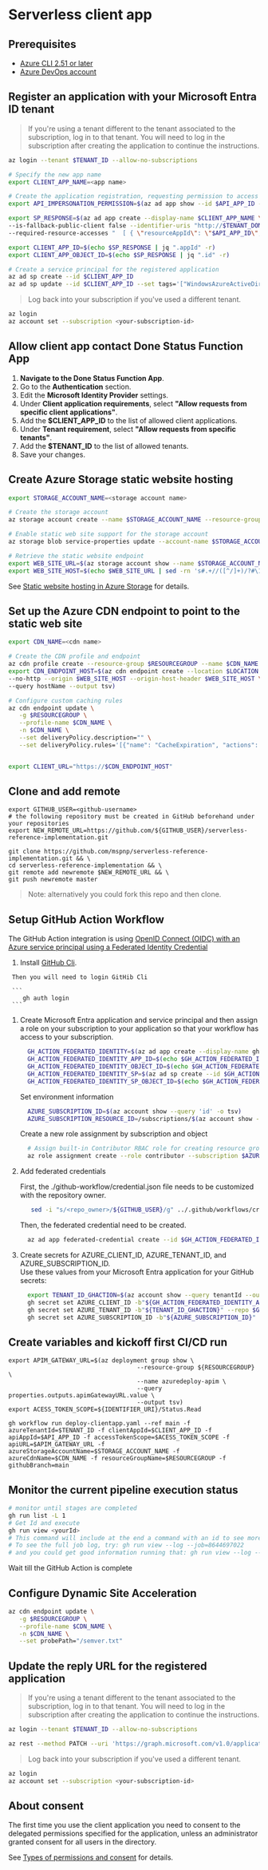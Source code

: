 # Serverless client app

## Prerequisites

- [Azure CLI 2.51 or later](https://learn.microsoft.com/cli/azure/install-azure-cli)
- [Azure DevOps account](https://azure.microsoft.com/services/devops)

## Register an application with your Microsoft Entra ID tenant

> If you're using a tenant different to the tenant associated to the subscription, log in to that tenant. You will need to log in the subscription after creating the application to continue the instructions.

```bash
az login --tenant $TENANT_ID --allow-no-subscriptions
```

```bash
# Specify the new app name
export CLIENT_APP_NAME=<app name>

# Create the application registration, requesting permission to access the Graph API and to impersonate a user when calling the drone status API
export API_IMPERSONATION_PERMISSION=$(az ad app show --id $API_APP_ID --query "api.oauth2PermissionScopes[0].id" --output tsv)

export SP_RESPONSE=$(az ad app create --display-name $CLIENT_APP_NAME \
--is-fallback-public-client false --identifier-uris "http://$TENANT_DOMAIN/$CLIENT_APP_NAME" \
--required-resource-accesses "  [ { \"resourceAppId\": \"$API_APP_ID\", \"resourceAccess\": [ { \"id\": \"$API_IMPERSONATION_PERMISSION\", \"type\": \"Scope\" } ] }, { \"resourceAppId\": \"00000003-0000-0000-c000-000000000000\", \"resourceAccess\": [ { \"id\": \"e1fe6dd8-ba31-4d61-89e7-88639da4683d\", \"type\": \"Scope\" } ] } ] ")

export CLIENT_APP_ID=$(echo $SP_RESPONSE | jq ".appId" -r)
export CLIENT_APP_OBJECT_ID=$(echo $SP_RESPONSE | jq ".id" -r)

# Create a service principal for the registered application
az ad sp create --id $CLIENT_APP_ID
az ad sp update --id $CLIENT_APP_ID --set tags='["WindowsAzureActiveDirectoryIntegratedApp"]'
```

> Log back into your subscription if you've used a different tenant.

```bash
az login
az account set --subscription <your-subscription-id>
```

## Allow client app contact Done Status Function App

1. **Navigate to the Done Status Function App**.
2. Go to the **Authentication** section.
3. Edit the **Microsoft Identity Provider** settings.
4. Under **Client application requirements**, select **"Allow requests from specific client applications"**.
5. Add the **$CLIENT_APP_ID** to the list of allowed client applications.
6. Under **Tenant requirement**, select **"Allow requests from specific tenants"**.
7. Add the **$TENANT_ID** to the list of allowed tenants.
8. Save your changes.

## Create Azure Storage static website hosting

```bash
export STORAGE_ACCOUNT_NAME=<storage account name>

# Create the storage account
az storage account create --name $STORAGE_ACCOUNT_NAME --resource-group $RESOURCEGROUP --location $LOCATION --kind StorageV2

# Enable static web site support for the storage account
az storage blob service-properties update --account-name $STORAGE_ACCOUNT_NAME --static-website --404-document 404.html --index-document index.html

# Retrieve the static website endpoint
export WEB_SITE_URL=$(az storage account show --name $STORAGE_ACCOUNT_NAME --resource-group $RESOURCEGROUP --query primaryEndpoints.web --output tsv)
export WEB_SITE_HOST=$(echo $WEB_SITE_URL | sed -rn 's#.+//([^/]+)/?#\1#p')
```

See [Static website hosting in Azure Storage](https://learn.microsoft.com/azure/storage/blobs/storage-blob-static-website) for details.

## Set up the Azure CDN endpoint to point to the static web site

```bash
export CDN_NAME=<cdn name>

# Create the CDN profile and endpoint
az cdn profile create --resource-group $RESOURCEGROUP --name $CDN_NAME --sku Standard_Microsoft
export CDN_ENDPOINT_HOST=$(az cdn endpoint create --location $LOCATION --resource-group $RESOURCEGROUP --profile-name $CDN_NAME --name $CDN_NAME \
--no-http --origin $WEB_SITE_HOST --origin-host-header $WEB_SITE_HOST \
--query hostName --output tsv)

# Configure custom caching rules
az cdn endpoint update \
   -g $RESOURCEGROUP \
   --profile-name $CDN_NAME \
   -n $CDN_NAME \
   --set deliveryPolicy.description="" \
   --set deliveryPolicy.rules='[{"name": "CacheExpiration", "actions": [{"name": "CacheExpiration","parameters": {"cacheType":"All","cacheBehavior": "Override","cacheDuration": "366.00:00:00"}}],"conditions": [{"name": "UrlFileExtension","parameters": {"operator":"EndsWith","matchValues": ["js","css","map"],"transforms": ["Lowercase"] }}],"order": 1}]'


export CLIENT_URL="https://$CDN_ENDPOINT_HOST"
```

## Clone and add remote

```
export GITHUB_USER=<github-username>
# the following repository must be created in GitHub beforehand under your repositories
export NEW_REMOTE_URL=https://github.com/${GITHUB_USER}/serverless-reference-implementation.git

git clone https://github.com/mspnp/serverless-reference-implementation.git && \
cd serverless-reference-implementation && \
git remote add newremote $NEW_REMOTE_URL && \
git push newremote master
```

> Note: alternatively you could fork this repo and then clone.

## Setup GitHub Action Workflow

 The GitHub Action integration is using [OpenID Connect (OIDC) with an Azure service principal using a Federated Identity Credential](https://learn.microsoft.com/azure/developer/github/connect-from-azure)

   1. Install [GitHub Cli](https://github.com/cli/cli/blob/trunk/docs/install_linux.md#official-sources).  

     Then you will need to login GitHib Cli

     ```
        gh auth login
     ```

   1. Create Microsoft Entra application and service principal and then assign a role on your subscription to your application so that your workflow has access to your subscription.  

       ```bash
         GH_ACTION_FEDERATED_IDENTITY=$(az ad app create --display-name ghActionFederatedIdentity)
         GH_ACTION_FEDERATED_IDENTITY_APP_ID=$(echo $GH_ACTION_FEDERATED_IDENTITY | jq -r '.appId')
         GH_ACTION_FEDERATED_IDENTITY_OBJECT_ID=$(echo $GH_ACTION_FEDERATED_IDENTITY | jq -r '.id')
         GH_ACTION_FEDERATED_IDENTITY_SP=$(az ad sp create --id $GH_ACTION_FEDERATED_IDENTITY_APP_ID)
         GH_ACTION_FEDERATED_IDENTITY_SP_OBJECT_ID=$(echo $GH_ACTION_FEDERATED_IDENTITY_SP | jq -r '.id')
       ```

       Set environment information

       ```bash
         AZURE_SUBSCRIPTION_ID=$(az account show --query 'id' -o tsv)
         AZURE_SUBSCRIPTION_RESOURCE_ID=/subscriptions/$(az account show --query 'id' -o tsv)
       ```

       Create a new role assignment by subscription and object

       ```bash
         # Assign built-in Contributor RBAC role for creating resource groups and performing deployments at the subscription level
         az role assignment create --role contributor --subscription $AZURE_SUBSCRIPTION_ID --assignee-object-id  $GH_ACTION_FEDERATED_IDENTITY_SP_OBJECT_ID --assignee-principal-type ServicePrincipal --scope $AZURE_SUBSCRIPTION_RESOURCE_ID

       ```

   1. Add federated credentials

       First, the ./github-workflow/credential.json file needs to be customized with the repository owner.

       ```bash
          sed -i "s/<repo_owner>/${GITHUB_USER}/g" ../.github/workflows/credential.json
       ```

       Then, the federated credential need to be created.

       ```bash
         az ad app federated-credential create --id $GH_ACTION_FEDERATED_IDENTITY_OBJECT_ID --parameters ../.github/workflows/credential.json
       ```

   1. Create secrets for AZURE_CLIENT_ID, AZURE_TENANT_ID, and AZURE_SUBSCRIPTION_ID.  
       Use these values from your Microsoft Entra application for your GitHub secrets:

       ```bash
         export TENANT_ID_GHACTION=$(az account show --query tenantId --output tsv)
         gh secret set AZURE_CLIENT_ID -b"${GH_ACTION_FEDERATED_IDENTITY_APP_ID}" --repo $GH_USER/serverless-reference-implementation
         gh secret set AZURE_TENANT_ID -b"${TENANT_ID_GHACTION}" --repo $GH_USER/serverless-reference-implementation
         gh secret set AZURE_SUBSCRIPTION_ID -b"${AZURE_SUBSCRIPTION_ID}" --repo $GH_USER/serverless-reference-implementation
       ```

## Create variables and kickoff first CI/CD run

```
export APIM_GATEWAY_URL=$(az deployment group show \
                                    --resource-group ${RESOURCEGROUP} \
                                    --name azuredeploy-apim \
                                    --query properties.outputs.apimGatewayURL.value \
                                    --output tsv)
export ACESS_TOKEN_SCOPE=${IDENTIFIER_URI}/Status.Read

gh workflow run deploy-clientapp.yaml --ref main -f azureTenantId=$TENANT_ID -f clientAppId=$CLIENT_APP_ID -f apiAppId=$API_APP_ID -f accessTokenScope=$ACESS_TOKEN_SCOPE -f apiURL=$APIM_GATEWAY_URL -f azureStorageAccountName=$STORAGE_ACCOUNT_NAME -f azureCdnName=$CDN_NAME -f resourceGroupName=$RESOURCEGROUP -f githubBranch=main
```

## Monitor the current pipeline execution status

```bash
# monitor until stages are completed
gh run list -L 1
# Get Id and execute 
gh run view <yourId>
# This command will include at the end a command with an id to see more details, it will look like 
# To see the full job log, try: gh run view --log --job=8644697022
# and you could get good information running that: gh run view --log --job=8644697022
```

Wait till the GitHub Action is complete

## Configure Dynamic Site Acceleration

```bash
az cdn endpoint update \
   -g $RESOURCEGROUP \
   --profile-name $CDN_NAME \
   -n $CDN_NAME \
   --set probePath="/semver.txt"
```

## Update the reply URL for the registered application

> If you're using a tenant different to the tenant associated to the subscription, log in to that tenant. You will need to log in the subscription after creating the application to continue the instructions.

```bash
az login --tenant $TENANT_ID --allow-no-subscriptions
```

```bash
az rest --method PATCH --uri 'https://graph.microsoft.com/v1.0/applications/'$CLIENT_APP_OBJECT_ID --headers 'Content-Type=application/json' --body '{"spa":{"redirectUris":["'$CLIENT_URL'"]},web:{implicitGrantSettings:{enableAccessTokenIssuance:true}}}'
```

> Log back into your subscription if you've used a different tenant.

```bash
az login
az account set --subscription <your-subscription-id>
```

## About consent

The first time you use the client application you need to consent to the delegated permissions specified for the application, unless an administrator granted consent for all users in the directory.

See [Types of permissions and consent](https://learn.microsoft.com/entra/identity-platform/permissions-consent-overview) for details.

